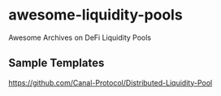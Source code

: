 # awesome-liquidity-pools
Awesome Archives on DeFi Liquidity Pools

## Sample Templates
https://github.com/Canal-Protocol/Distributed-Liquidity-Pool
